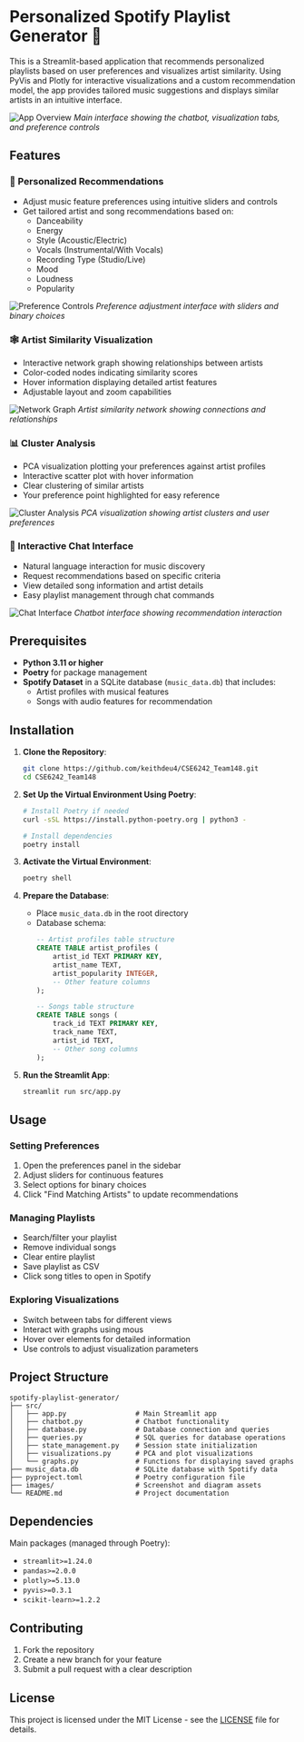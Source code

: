 # Personalized Spotify Playlist Generator 🎵

This is a Streamlit-based application that recommends personalized playlists based on user preferences and visualizes artist similarity. Using PyVis and Plotly for interactive visualizations and a custom recommendation model, the app provides tailored music suggestions and displays similar artists in an intuitive interface.

![App Overview](images/app_overview.png)
*Main interface showing the chatbot, visualization tabs, and preference controls*

## Features

### 🎯 Personalized Recommendations
- Adjust music feature preferences using intuitive sliders and controls
- Get tailored artist and song recommendations based on:
  - Danceability
  - Energy
  - Style (Acoustic/Electric)
  - Vocals (Instrumental/With Vocals)
  - Recording Type (Studio/Live)
  - Mood
  - Loudness
  - Popularity

![Preference Controls](images/preferences.png)
*Preference adjustment interface with sliders and binary choices*

### 🕸️ Artist Similarity Visualization
- Interactive network graph showing relationships between artists
- Color-coded nodes indicating similarity scores
- Hover information displaying detailed artist features
- Adjustable layout and zoom capabilities

![Network Graph](images/network_graph.png)
*Artist similarity network showing connections and relationships*

### 📊 Cluster Analysis
- PCA visualization plotting your preferences against artist profiles
- Interactive scatter plot with hover information
- Clear clustering of similar artists
- Your preference point highlighted for easy reference

![Cluster Analysis](images/cluster_analysis.png)
*PCA visualization showing artist clusters and user preferences*

### 💬 Interactive Chat Interface
- Natural language interaction for music discovery
- Request recommendations based on specific criteria
- View detailed song information and artist details
- Easy playlist management through chat commands

![Chat Interface](images/chat_interface.png)
*Chatbot interface showing recommendation interaction*

## Prerequisites
- **Python 3.11 or higher**
- **Poetry** for package management
- **Spotify Dataset** in a SQLite database (`music_data.db`) that includes:
  - Artist profiles with musical features
  - Songs with audio features for recommendation

## Installation

1. **Clone the Repository**:
   ```bash
   git clone https://github.com/keithdeu4/CSE6242_Team148.git
   cd CSE6242_Team148 
   ```

2. **Set Up the Virtual Environment Using Poetry**:
   ```bash
   # Install Poetry if needed
   curl -sSL https://install.python-poetry.org | python3 -
   
   # Install dependencies
   poetry install
   ```

3. **Activate the Virtual Environment**:
   ```bash
   poetry shell
   ```

4. **Prepare the Database**:
   - Place `music_data.db` in the root directory
   - Database schema:
     ```sql
     -- Artist profiles table structure
     CREATE TABLE artist_profiles (
         artist_id TEXT PRIMARY KEY,
         artist_name TEXT,
         artist_popularity INTEGER,
         -- Other feature columns
     );

     -- Songs table structure
     CREATE TABLE songs (
         track_id TEXT PRIMARY KEY,
         track_name TEXT,
         artist_id TEXT,
         -- Other song columns
     );
     ```

5. **Run the Streamlit App**:
   ```bash
   streamlit run src/app.py
   ```

## Usage

### Setting Preferences
1. Open the preferences panel in the sidebar
2. Adjust sliders for continuous features
3. Select options for binary choices
4. Click "Find Matching Artists" to update recommendations

### Managing Playlists
- Search/filter your playlist
- Remove individual songs
- Clear entire playlist
- Save playlist as CSV
- Click song titles to open in Spotify

### Exploring Visualizations
- Switch between tabs for different views
- Interact with graphs using mous
- Hover over elements for detailed information
- Use controls to adjust visualization parameters

## Project Structure
```plaintext
spotify-playlist-generator/
├── src/
│   ├── app.py                 # Main Streamlit app
│   ├── chatbot.py             # Chatbot functionality
│   ├── database.py            # Database connection and queries
│   ├── queries.py             # SQL queries for database operations
│   ├── state_management.py    # Session state initialization
│   ├── visualizations.py      # PCA and plot visualizations
│   └── graphs.py              # Functions for displaying saved graphs
├── music_data.db              # SQLite database with Spotify data
├── pyproject.toml             # Poetry configuration file
├── images/                    # Screenshot and diagram assets
└── README.md                  # Project documentation
```

## Dependencies
Main packages (managed through Poetry):
- `streamlit>=1.24.0`
- `pandas>=2.0.0`
- `plotly>=5.13.0`
- `pyvis>=0.3.1`
- `scikit-learn>=1.2.2`

## Contributing
1. Fork the repository
2. Create a new branch for your feature
3. Submit a pull request with a clear description

## License
This project is licensed under the MIT License - see the [LICENSE](LICENSE) file for details.